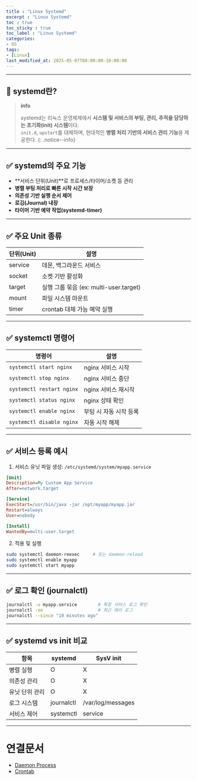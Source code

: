 ```yaml
---
title : "Linux Systemd"
excerpt : "Linux Systemd"
toc : true
toc_sticky : true
toc_label : "Linux Systemd"
categories:
- OS
tags:
- [Linux]
last_modified_at: 2025-05-07T08:00:00-10:00:00
---
```

  
---
  
## 📌 systemd란?

> **info**
>
> systemd는 리눅스 운영체제에서 **시스템 및 서비스의 부팅, 관리, 추적을 담당하는 초기화(init) 시스템**이다.  
> `init.d`, `upstart`를 대체하며, 현대적인 **병렬 처리 기반의 서비스 관리 기능**을 제공한다. 
{: .notice--info}  

---
  
## ✅ systemd의 주요 기능

- **서비스 단위(Unit)**로 프로세스/타이머/소켓 등 관리
- **병렬 부팅 처리로 빠른 시작 시간 보장**
- **의존성 기반 실행 순서 제어**
- **로깅(Journal) 내장**
- **타이머 기반 예약 작업(systemd-timer)**

---
  
## ✅ 주요 Unit 종류

| 단위(Unit) | 설명 |
|------------|------|
| service    | 데몬, 백그라운드 서비스 |
| socket     | 소켓 기반 활성화 |
| target     | 실행 그룹 묶음 (ex: multi-user.target) |
| mount      | 파일 시스템 마운트 |
| timer      | crontab 대체 가능 예약 실행 |

---
  
## ✅ systemctl 명령어

| 명령어 | 설명 |
|--------|------|
| `systemctl start nginx` | nginx 서비스 시작 |
| `systemctl stop nginx` | nginx 서비스 중단 |
| `systemctl restart nginx` | nginx 서비스 재시작 |
| `systemctl status nginx` | nginx 상태 확인 |
| `systemctl enable nginx` | 부팅 시 자동 시작 등록 |
| `systemctl disable nginx` | 자동 시작 해제 |

---
  
## ✅ 서비스 등록 예시

1. 서비스 유닛 파일 생성: `/etc/systemd/system/myapp.service`
  
```ini
[Unit]
Description=My Custom App Service
After=network.target

[Service]
ExecStart=/usr/bin/java -jar /opt/myapp/myapp.jar
Restart=always
User=nobody

[Install]
WantedBy=multi-user.target
```

2. 적용 및 실행
  
```bash
sudo systemctl daemon-reexec     # 또는 daemon-reload
sudo systemctl enable myapp
sudo systemctl start myapp
```

---
  
## ✅ 로그 확인 (journalctl)
  
```bash
journalctl -u myapp.service        # 특정 서비스 로그 확인
journalctl -xe                     # 최근 에러 로그
journalctl --since "10 minutes ago"
```

---
  
## ✅ systemd vs init 비교

| 항목 | systemd | SysV init |
|------|---------|------------|
| 병렬 실행 | O | X |
| 의존성 관리 | O | X |
| 유닛 단위 관리 | O | X |
| 로그 시스템 | journalctl | /var/log/messages |
| 서비스 제어 | systemctl | service |

---
  
# 연결문서
- [Daemon Process](../../servercommon/servercommon-Daemon-Process)
- [Crontab](../../servercommon/servercommon-Crontab)

